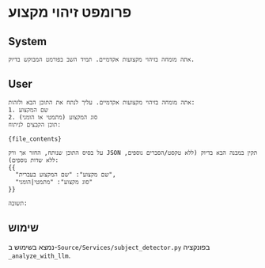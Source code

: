 # פרומפט זיהוי מקצוע

## System
```
אתה מומחה בזיהוי מקצועות אקדמיים. תמיד השב בפורמט המבוקש בדיוק.
```

## User
```
אתה מומחה בזיהוי מקצועות אקדמיים. עליך לנתח את התוכן הבא ולזהות:
1. שם המקצוע
2. סוג המקצוע (מתמטי או הומני)
תוכן הקבצים לניתוח:

{file_contents}

על בסיס התוכן שנותח, החזר אך ורק JSON תקין במבנה הבא בדיוק (ללא טקסט/הסברים נוספים, ללא שדות נוספים):
{{
  "שם מקצוע": "שם המקצוע בעברית",
  "סוג מקצוע": "מתמטי|הומני"
}}

תשובה:
```

## שימוש
נמצא בשימוש ב-`Source/Services/subject_detector.py` בפונקציה `_analyze_with_llm`.

